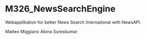 # M326_NewsSearchEngine
Webapplikation for better News Search Internaitonal with NewsAPI.

Matteo Miggiano
Abina Sureskumar